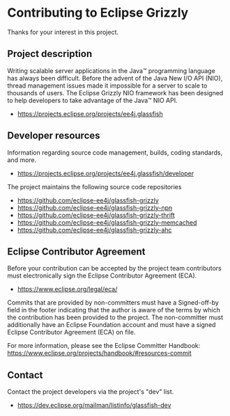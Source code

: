 # Contributing to Eclipse Grizzly

Thanks for your interest in this project.

## Project description

Writing scalable server applications in the Java™ programming language has
always been difficult. Before the advent of the Java New I/O API (NIO), thread
management issues made it impossible for a server to scale to thousands of
users. The Eclipse Grizzly NIO framework has been designed to help developers to
take advantage of the Java™ NIO API.

* https://projects.eclipse.org/projects/ee4j.glassfish

## Developer resources

Information regarding source code management, builds, coding standards, and
more.

* https://projects.eclipse.org/projects/ee4j.glassfish/developer

The project maintains the following source code repositories

* https://github.com/eclipse-ee4j/glassfish-grizzly
* https://github.com/eclipse-ee4j/glassfish-grizzly-npn
* https://github.com/eclipse-ee4j/glassfish-grizzly-thrift
* https://github.com/eclipse-ee4j/glassfish-grizzly-memcached
* https://github.com/eclipse-ee4j/glassfish-grizzly-ahc

## Eclipse Contributor Agreement

Before your contribution can be accepted by the project team contributors must
electronically sign the Eclipse Contributor Agreement (ECA).

* https://www.eclipse.org/legal/eca/

Commits that are provided by non-committers must have a Signed-off-by field in
the footer indicating that the author is aware of the terms by which the
contribution has been provided to the project. The non-committer must
additionally have an Eclipse Foundation account and must have a signed Eclipse
Contributor Agreement (ECA) on file.

For more information, please see the Eclipse Committer Handbook:
https://www.eclipse.org/projects/handbook/#resources-commit

## Contact

Contact the project developers via the project's "dev" list.

* https://dev.eclipse.org/mailman/listinfo/glassfish-dev
